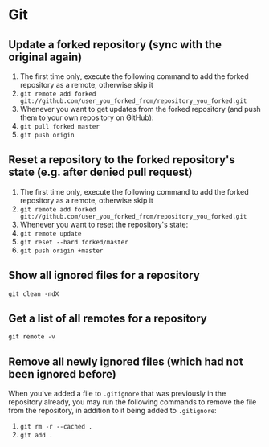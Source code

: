 # Git

## Update a forked repository (sync with the original again)

 1. The first time only, execute the following command to add the forked repository as a remote, otherwise skip it
 2. `git remote add forked git://github.com/user_you_forked_from/repository_you_forked.git`
 3. Whenever you want to get updates from the forked repository (and push them to your own repository on GitHub):
 4. `git pull forked master`
 5. `git push origin`

## Reset a repository to the forked repository's state (e.g. after denied pull request)

 1. The first time only, execute the following command to add the forked repository as a remote, otherwise skip it
 2. `git remote add forked git://github.com/user_you_forked_from/repository_you_forked.git`
 3. Whenever you want to reset the repository's state:
 4. `git remote update`
 5. `git reset --hard forked/master`
 6. `git push origin +master`

## Show all ignored files for a repository

`git clean -ndX`

## Get a list of all remotes for a repository

`git remote -v`

## Remove all newly ignored files (which had not been ignored before)

When you've added a file to `.gitignore` that was previously in the repository already, you may run the following commands to remove the file from the repository, in addition to it being added to `.gitignore`:

 1. `git rm -r --cached .`
 2. `git add .`